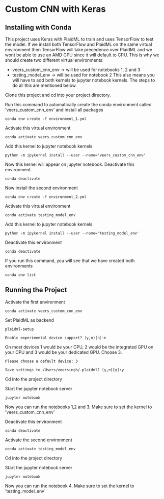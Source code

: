 # Custom CNN with Keras

## Installing with Conda
This project uses Keras with PlaidML to train and uses TensorFlow to test the model. If we install both TensorFlow and PlaidML on the same virtual environment then TensorFlow will take precedence over PlaidML and we wont be able to use an AMD GPU since it will default to CPU. This is why we should create two different virtual environments:
- veers_custom_cnn_env -> will be used for notebooks 1, 2 and 3
- testing_model_env -> will be used for notebook 2
This also means you will have to add both kernels to jupyter notebook kernels. The steps to do all this are mentioned below.

Clone this project and cd into your project directory.  

Run this command to automatically create the conda environment called 'veers_custom_cnn_env' and install all packages
```
conda env create -f environment_1.yml
```
Activate this virtual environment
```
conda activate veers_custom_cnn_env
```
Add this kernel to jupyter notebook kernels
```
python -m ipykernel install --user --name='veers_custom_cnn_env'
```
Now this kernel will appear on jupyter notebook. Deactivate this environment.
```
conda deactivate
```
Now install the second environment
```
conda env create -f environment_2.yml
```
Activate this virtual environment
```
conda activate testing_model_env
```
Add this kernel to jupyter notebook kernels
```
python -m ipykernel install --user --name='testing_model_env'
```
Deactivate this environment
```
conda deactivate
```
If you run this command, you will see that we have created both environments
```
conda env list
```

## Running the Project
Activate the first environment
```
conda activate veers_custom_cnn_env
```
Set PlaidML as backend
```
plaidml-setup
```
```
Enable experimental device support? (y,n)[n]:n
```
On most devices 1 would be your CPU, 2 would be the integrated GPU on your CPU and 3 would be your dedicated GPU. Choose 3.
```
Please choose a default device: 3
```
```
Save settings to /Users/veersingh/.plaidml? (y,n)[y]:y
```
Cd into the project directory

Start the jupyter notebook server
```
jupyter notebook
```
Now you can run the notebooks 1,2 and 3. Make sure to set the kernel to 'veers_custom_cnn_env'

Deactivate this environment
```
conda deactivate
```
Activate the second environment
```
conda activate testing_model_env
```
Cd into the project directory

Start the jupyter notebook server
```
jupyter notebook
```
Now you can run the notebook 4. Make sure to set the kernel to 'testing_model_env'